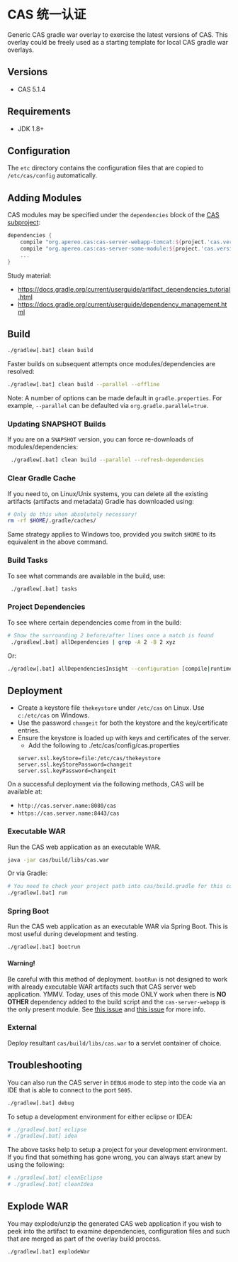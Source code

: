 CAS 统一认证
============================
Generic CAS gradle war overlay to exercise the latest versions of CAS. This overlay could be freely
used as a starting template for local CAS gradle war overlays.

## Versions

* CAS 5.1.4

## Requirements

* JDK 1.8+

## Configuration

The `etc` directory contains the configuration files that are copied to `/etc/cas/config`  automatically.

## Adding Modules

CAS modules may be specified under the `dependencies` block of the [CAS subproject](cas/build.gradle):

```gradle
dependencies {
    compile "org.apereo.cas:cas-server-webapp-tomcat:${project.'cas.version'}@war"
    compile "org.apereo.cas:cas-server-some-module:${project.'cas.version'}"
    ...
}
```

Study material:

- https://docs.gradle.org/current/userguide/artifact_dependencies_tutorial.html
- https://docs.gradle.org/current/userguide/dependency_management.html

## Build

```bash
./gradlew[.bat] clean build
```

Faster builds on subsequent attempts once modules/dependencies are resolved:

```bash
./gradlew[.bat] clean build --parallel --offline
```

Note: A number of options can be made default in `gradle.properties`. For example, `--parallel` can be defaulted via  `org.gradle.parallel=true`.

### Updating SNAPSHOT Builds

If you are on a `SNAPSHOT` version, you can force re-downloads of modules/dependencies:

```bash
 ./gradlew[.bat] clean build --parallel --refresh-dependencies
```

### Clear Gradle Cache

If you need to, on Linux/Unix systems, you can delete all the existing artifacts (artifacts and metadata)
Gradle has downloaded using:

```bash
# Only do this when absolutely necessary!
rm -rf $HOME/.gradle/caches/
```

Same strategy applies to Windows too, provided you switch `$HOME` to its equivalent in the above command.

### Build Tasks

To see what commands are available in the build, use:

```bash
 ./gradlew[.bat] tasks
```

### Project Dependencies

To see where certain dependencies come from in the build:

```bash
# Show the surrounding 2 before/after lines once a match is found
 ./gradlew[.bat] allDependencies | grep -A 2 -B 2 xyz
```

Or:

```bash
./gradlew[.bat] allDependenciesInsight --configuration [compile|runtime] --dependency xyz
```

## Deployment

- Create a keystore file `thekeystore` under `/etc/cas` on Linux. Use `c:/etc/cas` on Windows.
- Use the password `changeit` for both the keystore and the key/certificate entries.
- Ensure the keystore is loaded up with keys and certificates of the server.
    - Add the following to ./etc/cas/config/cas.properties
    ```
    server.ssl.keyStore=file:/etc/cas/thekeystore
    server.ssl.keyStorePassword=changeit
    server.ssl.keyPassword=changeit
    ```

On a successful deployment via the following methods, CAS will be available at:

* `http://cas.server.name:8080/cas`
* `https://cas.server.name:8443/cas`

### Executable WAR

Run the CAS web application as an executable WAR.

```bash
java -jar cas/build/libs/cas.war
```

Or via Gradle:

```bash
# You need to check your project path into cas/build.gradle for this command
./gradlew[.bat] run
```

### Spring Boot

Run the CAS web application as an executable WAR via Spring Boot. This is most useful during development and testing.

```bash
./gradlew[.bat] bootrun
```

#### Warning!

Be careful with this method of deployment. `bootRun` is not designed to work with already executable WAR artifacts such that CAS server web application. YMMV. Today, uses of this mode ONLY work when there is **NO OTHER** dependency added to the build script and the `cas-server-webapp` is the only present module. See [this issue](https://github.com/apereo/cas/issues/2334) and [this issue](https://github.com/spring-projects/spring-boot/issues/8320) for more info.

### External

Deploy resultant `cas/build/libs/cas.war` to a servlet container of choice.

## Troubleshooting

You can also run the CAS server in `DEBUG` mode to step into the code
via an IDE that is able to connect to the port `5005`.

```bash
./gradlew[.bat] debug
```

To setup a development environment for either eclipse or IDEA:

```bash
# ./gradlew[.bat] eclipse
# ./gradlew[.bat] idea
```

The above tasks help to setup a project for your development environment. If you find that something has gone wrong, you can always start anew by using the following:

```bash
# ./gradlew[.bat] cleanEclipse
# ./gradlew[.bat] cleanIdea
```


## Explode WAR

You may explode/unzip the generated CAS web application if you wish to peek into the artifact
to examine dependencies, configuration files and such that are merged as part of the overlay build process.

```bash
./gradlew[.bat] explodeWar
```

